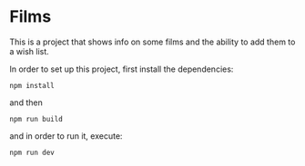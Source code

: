 # Films

This is a project that shows info on some films and the ability to add them to a wish list.

In order to set up this project, first install the dependencies:
```
npm install
```

and then

```
npm run build
```

and in order to run it, execute:
```
npm run dev
```
